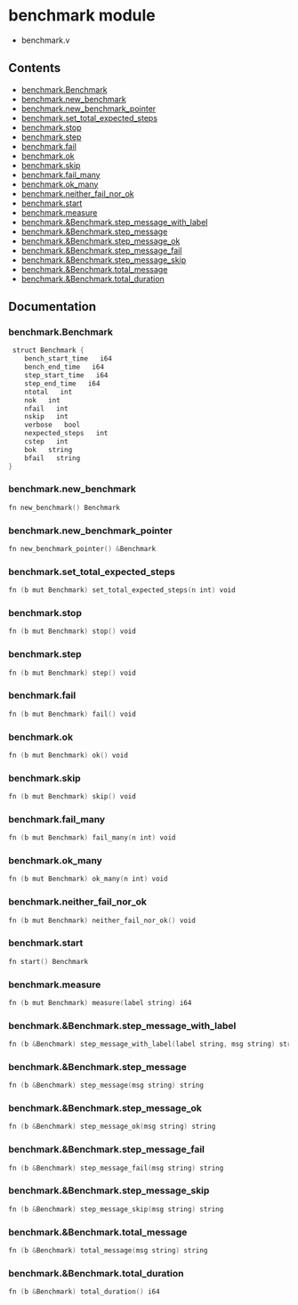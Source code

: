 # benchmark module
- benchmark.v
## Contents
- [benchmark.Benchmark](#benchmarkbenchmark)
- [benchmark.new_benchmark](#benchmarknew_benchmark)
- [benchmark.new_benchmark_pointer](#benchmarknew_benchmark_pointer)
- [benchmark.set_total_expected_steps](#benchmarkset_total_expected_steps)
- [benchmark.stop](#benchmarkstop)
- [benchmark.step](#benchmarkstep)
- [benchmark.fail](#benchmarkfail)
- [benchmark.ok](#benchmarkok)
- [benchmark.skip](#benchmarkskip)
- [benchmark.fail_many](#benchmarkfail_many)
- [benchmark.ok_many](#benchmarkok_many)
- [benchmark.neither_fail_nor_ok](#benchmarkneither_fail_nor_ok)
- [benchmark.start](#benchmarkstart)
- [benchmark.measure](#benchmarkmeasure)
- [benchmark.&Benchmark.step_message_with_label](#benchmarkbenchmarkstep_message_with_label)
- [benchmark.&Benchmark.step_message](#benchmarkbenchmarkstep_message)
- [benchmark.&Benchmark.step_message_ok](#benchmarkbenchmarkstep_message_ok)
- [benchmark.&Benchmark.step_message_fail](#benchmarkbenchmarkstep_message_fail)
- [benchmark.&Benchmark.step_message_skip](#benchmarkbenchmarkstep_message_skip)
- [benchmark.&Benchmark.total_message](#benchmarkbenchmarktotal_message)
- [benchmark.&Benchmark.total_duration](#benchmarkbenchmarktotal_duration)

## Documentation
### benchmark.Benchmark
```v
 struct Benchmark {
    bench_start_time   i64
    bench_end_time   i64
    step_start_time   i64
    step_end_time   i64
    ntotal   int
    nok   int
    nfail   int
    nskip   int
    verbose   bool
    nexpected_steps   int
    cstep   int
    bok   string
    bfail   string
}
```
### benchmark.new_benchmark
```v
fn new_benchmark() Benchmark
```
### benchmark.new_benchmark_pointer
```v
fn new_benchmark_pointer() &Benchmark
```
### benchmark.set_total_expected_steps
```v
fn (b mut Benchmark) set_total_expected_steps(n int) void
```
### benchmark.stop
```v
fn (b mut Benchmark) stop() void
```
### benchmark.step
```v
fn (b mut Benchmark) step() void
```
### benchmark.fail
```v
fn (b mut Benchmark) fail() void
```
### benchmark.ok
```v
fn (b mut Benchmark) ok() void
```
### benchmark.skip
```v
fn (b mut Benchmark) skip() void
```
### benchmark.fail_many
```v
fn (b mut Benchmark) fail_many(n int) void
```
### benchmark.ok_many
```v
fn (b mut Benchmark) ok_many(n int) void
```
### benchmark.neither_fail_nor_ok
```v
fn (b mut Benchmark) neither_fail_nor_ok() void
```
### benchmark.start
```v
fn start() Benchmark
```
### benchmark.measure
```v
fn (b mut Benchmark) measure(label string) i64
```
### benchmark.&Benchmark.step_message_with_label
```v
fn (b &Benchmark) step_message_with_label(label string, msg string) string
```
### benchmark.&Benchmark.step_message
```v
fn (b &Benchmark) step_message(msg string) string
```
### benchmark.&Benchmark.step_message_ok
```v
fn (b &Benchmark) step_message_ok(msg string) string
```
### benchmark.&Benchmark.step_message_fail
```v
fn (b &Benchmark) step_message_fail(msg string) string
```
### benchmark.&Benchmark.step_message_skip
```v
fn (b &Benchmark) step_message_skip(msg string) string
```
### benchmark.&Benchmark.total_message
```v
fn (b &Benchmark) total_message(msg string) string
```
### benchmark.&Benchmark.total_duration
```v
fn (b &Benchmark) total_duration() i64
```